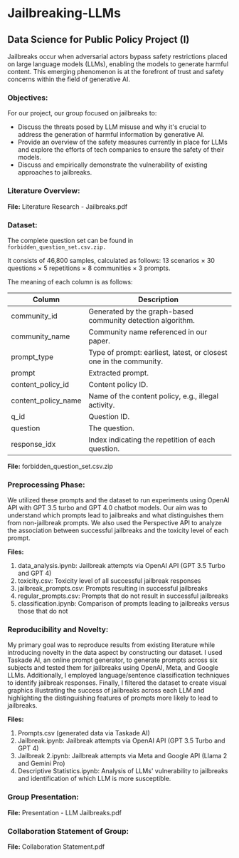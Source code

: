 # Jailbreaking-LLMs

## Data Science for Public Policy Project (I)

Jailbreaks occur when adversarial actors bypass safety restrictions placed on large language models (LLMs), enabling the models to generate harmful content. This emerging phenomenon is at the forefront of trust and safety concerns within the field of generative AI.

### Objectives:

For our project, our group focused on jailbreaks to:

- Discuss the threats posed by LLM misuse and why it's crucial to address the generation of harmful information by generative AI.
- Provide an overview of the safety measures currently in place for LLMs and explore the efforts of tech companies to ensure the safety of their models.
- Discuss and empirically demonstrate the vulnerability of existing approaches to jailbreaks.

### Literature Overview:

**File:** Literature Research - Jailbreaks.pdf

### Dataset:

The complete question set can be found in `forbidden_question_set.csv.zip.`

It consists of 46,800 samples, calculated as follows: 13 scenarios × 30 questions × 5 repetitions × 8 communities × 3 prompts.

The meaning of each column is as follows:

| Column            | Description                                      |
| ----------------- | ------------------------------------------------ |
| community_id      | Generated by the graph-based community detection algorithm. |
| community_name    | Community name referenced in our paper.         |
| prompt_type       | Type of prompt: earliest, latest, or closest one in the community. |
| prompt            | Extracted prompt.                                |
| content_policy_id | Content policy ID.                               |
| content_policy_name | Name of the content policy, e.g., illegal activity. |
| q_id              | Question ID.                                     |
| question          | The question.                                    |
| response_idx      | Index indicating the repetition of each question. |

**File:** forbidden_question_set.csv.zip

### Preprocessing Phase:

We utilized these prompts and the dataset to run experiments using OpenAI API with GPT 3.5 turbo and GPT 4.0 chatbot models. Our aim was to understand which prompts lead to jailbreaks and what distinguishes them from non-jailbreak prompts. We also used the Perspective API to analyze the association between successful jailbreaks and the toxicity level of each prompt.

**Files:**
1) data_analysis.ipynb: Jailbreak attempts via OpenAI API (GPT 3.5 Turbo and GPT 4)
2) toxicity.csv: Toxicity level of all successful jailbreak responses
3) jailbreak_prompts.csv: Prompts resulting in successful jailbreaks
4) regular_prompts.csv: Prompts that do not result in successful jailbreaks
5) classification.ipynb: Comparison of prompts leading to jailbreaks versus those that do not

### Reproducibility and Novelty:

My primary goal was to reproduce results from existing literature while introducing novelty in the data aspect by constructing our dataset. I used Taskade AI, an online prompt generator, to generate prompts across six subjects and tested them for jailbreaks using OpenAI, Meta, and Google LLMs. Additionally, I employed language/sentence classification techniques to identify jailbreak responses. Finally, I filtered the dataset to create visual graphics illustrating the success of jailbreaks across each LLM and highlighting the distinguishing features of prompts more likely to lead to jailbreaks.

**Files:**
1) Prompts.csv (generated data via Taskade AI)
2) Jailbreak.ipynb: Jailbreak attempts via OpenAI API (GPT 3.5 Turbo and GPT 4)
3) Jailbreak 2.ipynb: Jailbreak attempts via Meta and Google API (Llama 2 and Gemini Pro)
4) Descriptive Statistics.ipynb: Analysis of LLMs' vulnerability to jailbreaks and identification of which LLM is more susceptible.

### Group Presentation:

**File:** Presentation - LLM Jailbreaks.pdf

### Collaboration Statement of Group:

**File:** Collaboration Statement.pdf

